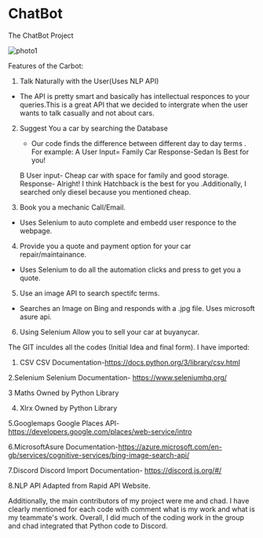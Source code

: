 # ChatBot
The ChatBot Project


![photo1](https://github.coventry.ac.uk/storage/user/3534/files/6daafd80-0659-11ea-8b0f-f6abe24d282b)

Features of the Carbot:
1. Talk Naturally with the User(Uses NLP API)
 - The API is pretty smart and basically has intellectual responces to your queries.This is a great API that we decided to intergrate     when the user wants to talk casually and not about cars.

2. Suggest You a car by searching the Database
    - Our code finds the difference between different day to day terms . For example:
     A User Input= Family Car 
     Response-Sedan Is Best for you!
      
     B User input- Cheap car with space for family and good storage.
     Response- Alright! I think Hatchback is the best for you .Additionally, I searched only diesel because you mentioned cheap.
    

3. Book you a mechanic Call/Email.
- Uses Selenium to auto complete and embedd user responce to the webpage.

4. Provide you a quote and payment option for your car repair/maintainance.
 - Uses Selenium to do all the automation clicks and press to get you a quote.
 
5. Use an image API to search spectifc terms.
 - Searches an Image on Bing and responds with a .jpg file. Uses microsoft asure api.

6. Using Selenium Allow you to sell your car at buyanycar.




The GIT inculdes all the codes (Initial Idea and final form). I have imported:
1. CSV 
   CSV Documentation-https://docs.python.org/3/library/csv.html
   
2.Selenium
   Selenium Documentation- https://www.seleniumhq.org/
   
3 Maths
   Owned by Python Library
   
4. Xlrx
   Owned by Python Library
   
5.Googlemaps
   Google Places API-https://developers.google.com/places/web-service/intro
   
6.MicrosoftAsure
   Documentation-https://azure.microsoft.com/en-gb/services/cognitive-services/bing-image-search-api/
   
7.Discord
   Discord Import Documentation- https://discord.js.org/#/
   
8.NLP API
   Adapted from Rapid API Website.

Additionally, the main contributors of my project were me and chad. I have clearly mentioned for each code with comment what is my work and what is my teammate's work. Overall, I did much of the coding work in the group and chad integrated that Python code to Discord.


